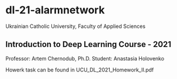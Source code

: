 # dl-21-alarmnetwork

Ukrainian Catholic University, Faculty of Applied Sciences

## Introduction to Deep Learning Course - 2021

Professor: Artem Chernodub, Ph.D.
Student: Anastasia Holovenko

Howerk task can be found in UCU_DL_2021_Homework_II.pdf
